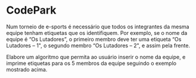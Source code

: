 # CodePark
Num torneio de e-sports é necessário que todos os integrantes da mesma equipe tenham etiquetas que os identifiquem. Por exemplo, se o nome da equipe é “Os Lutadores”, o primeiro membro deve ter uma etiqueta “Os Lutadores – 1", o segundo membro “Os Lutadores – 2", e assim pela frente.

Elabore um algoritmo que permita ao usuário inserir o nome da equipe, e imprime etiquetas para os 5 membros da equipe seguindo o exemplo mostrado acima.
